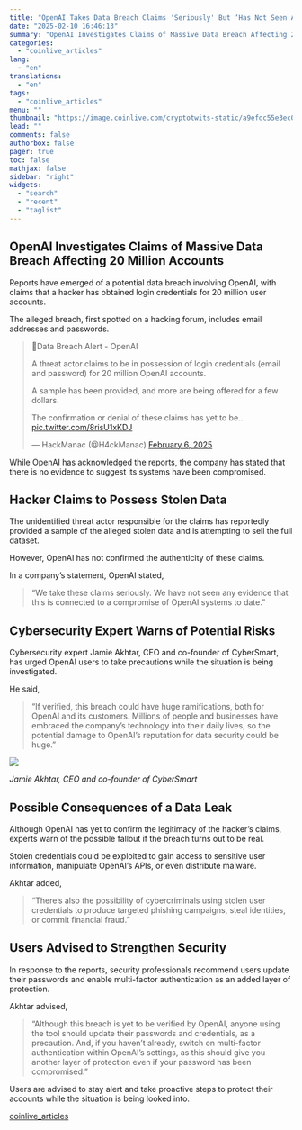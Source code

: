 ```yaml
---
title: "OpenAI Takes Data Breach Claims 'Seriously' But ‘Has Not Seen Any Evidence' of 20 Million Accounts Being Exposed"
date: "2025-02-10 16:46:13"
summary: "OpenAI Investigates Claims of Massive Data Breach Affecting 20 Million Accounts Reports have emerged of a potential data breach involving OpenAI, with claims that a hacker has obtained login credentials for 20 million user accounts. The alleged breach, first spotted on a hacking forum, includes email addresses and passwords.🚨Data Breach..."
categories:
  - "coinlive_articles"
lang:
  - "en"
translations:
  - "en"
tags:
  - "coinlive_articles"
menu: ""
thumbnail: "https://image.coinlive.com/cryptotwits-static/a9efdc55e3ec09f5b19153eeacf638ed.jpeg"
lead: ""
comments: false
authorbox: false
pager: true
toc: false
mathjax: false
sidebar: "right"
widgets:
  - "search"
  - "recent"
  - "taglist"
---
```


OpenAI Investigates Claims of Massive Data Breach Affecting 20 Million Accounts
-------------------------------------------------------------------------------

Reports have emerged of a potential data breach involving OpenAI, with claims that a hacker has obtained login credentials for 20 million user accounts.

The alleged breach, first spotted on a hacking forum, includes email addresses and passwords.

> 🚨Data Breach Alert - OpenAI  
>   
> A threat actor claims to be in possession of login credentials (email and password) for 20 million OpenAI accounts.  
>   
> A sample has been provided, and more are being offered for a few dollars.  
>   
> The confirmation or denial of these claims has yet to be… [pic.twitter.com/8risU1xKDJ](https://t.co/8risU1xKDJ)
> 
> — HackManac (@H4ckManac) [February 6, 2025](https://twitter.com/H4ckManac/status/1887445529602458105?ref_src=twsrc%5Etfw)

While OpenAI has acknowledged the reports, the company has stated that there is no evidence to suggest its systems have been compromised.

Hacker Claims to Possess Stolen Data
------------------------------------

The unidentified threat actor responsible for the claims has reportedly provided a sample of the alleged stolen data and is attempting to sell the full dataset.

However, OpenAI has not confirmed the authenticity of these claims.

In a company’s statement, OpenAI stated,

> “We take these claims seriously. We have not seen any evidence that this is connected to a compromise of OpenAI systems to date.”

Cybersecurity Expert Warns of Potential Risks
---------------------------------------------

Cybersecurity expert Jamie Akhtar, CEO and co-founder of CyberSmart, has urged OpenAI users to take precautions while the situation is being investigated.

He said,

> “If verified, this breach could have huge ramifications, both for OpenAI and its customers. Millions of people and businesses have embraced the company’s technology into their daily lives, so the potential damage to OpenAI’s reputation for data security could be huge.”

![](https://image.coinlive.com/cryptotwits-static/4c23e20824eeeaa9ce03f88162032f1b.webp)

*Jamie Akhtar, CEO and co-founder of CyberSmart*

Possible Consequences of a Data Leak
------------------------------------

Although OpenAI has yet to confirm the legitimacy of the hacker’s claims, experts warn of the possible fallout if the breach turns out to be real.

Stolen credentials could be exploited to gain access to sensitive user information, manipulate OpenAI’s APIs, or even distribute malware.

Akhtar added,

> “There’s also the possibility of cybercriminals using stolen user credentials to produce targeted phishing campaigns, steal identities, or commit financial fraud.”

Users Advised to Strengthen Security
------------------------------------

In response to the reports, security professionals recommend users update their passwords and enable multi-factor authentication as an added layer of protection.

Akhtar advised,

> “Although this breach is yet to be verified by OpenAI, anyone using the tool should update their passwords and credentials, as a precaution. And, if you haven’t already, switch on multi-factor authentication within OpenAI’s settings, as this should give you another layer of protection even if your password has been compromised.”

Users are advised to stay alert and take proactive steps to protect their accounts while the situation is being looked into.

[coinlive_articles](https://www.coinlive.com/news/openai-takes-data-breach-claims-seriously-but-has-not-seen)
